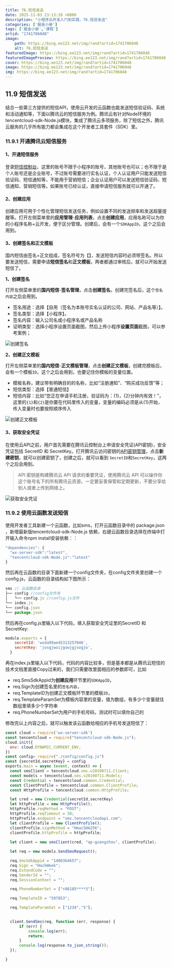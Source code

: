 ```yaml
---
title: 76.短信发送
date: 2025-11-03 23:13:28 +0800
description: "小程序云开发入门到实践，76.短信发送"
categories: ['掘金小册']
tags: ['掘金小册','课程']
artid: "1741706048"
image:
    path: https://bing.ee123.net/img/rand?artid=1741706048
    alt: 76.短信发送
featuredImage: https://bing.ee123.net/img/rand?artid=1741706048
featuredImagePreview: https://bing.ee123.net/img/rand?artid=1741706048
cover: https://bing.ee123.net/img/rand?artid=1741706048
image: https://bing.ee123.net/img/rand?artid=1741706048
img: https://bing.ee123.net/img/rand?artid=1741706048
---
```


## 11.9 短信发送
结合一些第三方提供的短信API，使用云开发的云函数也能发送短信验证码、系统和活动通知等，下面以腾讯云的短信服务为例。腾讯云有针对Node环境的tencentcloud-sdk-Node.js模块，集成了腾讯云多项服务，除了短信之外，腾讯云服务的几乎所有能力都会集成在这个开发者工具套件（SDK）里。

### 11.9.1 开通腾讯云短信服务
#### 1、开通短信服务
登录[短信控制台](https://console.cloud.tencent.com/smsv2)，这里的账号不限于小程序的账号，其他账号也可以；也不限于是个人账号还是企业账号，不过账号需要进行实名认证，个人认证用户只能发送短信验证码、短信通知等，不能用于营销短信；企业认证用户可以发送短信验证码、短信通知、营销短信等。如果账号已经认证，直接申请短信服务就可以开通了。

#### 2、创建应用
创建应用可用于个性化管理短信发送任务，例如设置不同的发送频率和发送超量提醒等。打开左侧菜单里的**应用管理**-**应用列表**，点击**创建应用**，应用名称可以为你的小程序名称+云开发，便于区分管理。创建后，会有一个`SDKAppID`，这个之后会用到。

#### 3、创建签名和正文模板
国内短信由签名+正文组成，签名符号为【】，发送短信内容时必须带签名。所以要发送短信，需要申请**短信签名**和**正文模板**，两者都通过审核后，就可以开始发送短信了。

**1、创建签名**

打开左侧菜单里的**国内短信**-**签名管理**，点击**创建签名**，创建完签名后，这个`签名内容`之后会用到。
- 签名用途：选择【自用（签名为本账号实名认证的公司、网站、产品名等）】。
- 签名类型：选择【小程序】。
- 签名内容：输入公司名或小程序名或产品名称
- 证明类型：选择小程序设置页面截图，然后上传小程序**设置页面**截图，可以参考案例；

![创建签名](https://p3-juejin.byteimg.com/tos-cn-i-k3u1fbpfcp/52f1e25c6259443cb779136aaf2f59c0~tplv-k3u1fbpfcp-zoom-1.image)

**2、创建正文模板**

打开左侧菜单里的**国内短信**-**正文模板管理**，点击**创建正文模板**，创建完模板后，会有一个模板`ID`，这个之后会用到，也要记住你模板的变量位置。
- 模板名称，建议带有明确目的的名称，比如“注册通知”、“购买成功反馈”等；
- 短信类型：选择【普通短信】
- 短信内容：比如“您正在申请手机注册，验证码为：{1}，{2}分钟内有效！”，这里的`{1}`和`{2}`是你要在代码里传入的变量，变量的编码必须是从{1}开始，传入变量时也要按照顺序传入

![创建正文模板](https://p3-juejin.byteimg.com/tos-cn-i-k3u1fbpfcp/01cbe84cb10c4ecf9a9564e0c1a8ddf4~tplv-k3u1fbpfcp-zoom-1.image)

#### 3、获取安全凭证
在使用云API之前，用户首先需要在腾讯云控制台上申请安全凭证(API密钥)，安全凭证包括 SecretID 和 SecretKey。打开腾讯云访问密钥的[API密钥管理](https://console.cloud.tencent.com/cam/capi)，点击**新建密钥**，就可以创建密钥了，创建之后，就可以看到 `SecretID`和`SecretKey`，这两个之后会用到。

>API 密钥是构建腾讯云 API 请求的重要凭证，使用腾讯云 API 可以操作你这个账号名下的所有腾讯云资源，一定要妥善保管和定期更新，不要分享给别人或者上传到网络上。

![获取安全凭证](https://p3-juejin.byteimg.com/tos-cn-i-k3u1fbpfcp/182b10ce65bb457dba7bb9909abade16~tplv-k3u1fbpfcp-zoom-1.image)

### 11.9.2 使用云函数发送短信
使用开发者工具新建一个云函数，比如sms，打开云函数目录中的 package.json ，新增最新版tencentcloud-sdk-Node.js 依赖，右键云函数目录选择在终端中打开输入命令npm install安装依赖：：
```javascript
"dependencies": {
  "wx-server-sdk":"latest",
  "tencentcloud-sdk-Node.js":"latest"
}
```
然后再在云函数的目录下面新建一个config文件夹，在config文件夹里创建一个config.js，云函数的目录结构如下图所示：
```javascript
sms // 云函数目录
├── config //config文件夹
│   └── config.js //config.js文件
└── index.js
└── config.json 
└── package.json 
```
然后再在config.js里输入以下代码，填入获取安全凭证里的SecretID 和 SecretKey:
```javascript
module.exports = {
    secretId: 'wxda99ae45313257046',  
    secretKey: 'josgjwoijgowjgjsogjo', 
  }
```
再在index.js里输入以下代码，代码的内容比较多，但是基本都是从腾讯云短信的技术文档里直接Copy过来的，我们只需要改里面相应的参数即可，比如
- req.SmsSdkAppid为**创建应用**环节里的`SDKAppID`，
- req.Sign为创建签名里的`签名内容`，
- req.TemplateID为创建正文模板环节里的模板`ID`，
- req.TemplateParamSet为模板内容里的变量，值为数组，有多少个变量就往数组里填多少个字符串
- req.PhoneNumberSet为用户的手机号码，测试时可以填你自己的

修改完以上内容之后，就可以触发该云函数给相应的手机号发送短信了：

```javascript
const cloud = require('wx-server-sdk')
const tencentcloud = require("tencentcloud-sdk-Node.js");
cloud.init({
  env: cloud.DYNAMIC_CURRENT_ENV,
})
const config= require("./config/config.js")
const {secretId,secretKey} = config
exports.main = async (event, context) => {
  const smsClient = tencentcloud.sms.v20190711.Client;
  const models = tencentcloud.sms.v20190711.Models;
  const Credential = tencentcloud.common.Credential;
  const ClientProfile = tencentcloud.common.ClientProfile;
  const HttpProfile = tencentcloud.common.HttpProfile;

  let cred = new Credential(secretId,secretKey)
  let httpProfile = new HttpProfile();
  httpProfile.reqMethod = "POST";
  httpProfile.reqTimeout = 30;
  httpProfile.endpoint = "sms.tencentcloudapi.com";
  let clientProfile = new ClientProfile();
  clientProfile.signMethod = "HmacSHA256";
  clientProfile.httpProfile = httpProfile;
  
  let client = new smsClient(cred, "ap-guangzhou", clientProfile);

  let req = new models.SendSmsRequest();

  req.SmsSdkAppid = "1400364657";
  req.Sign = "HackWeek";
  req.ExtendCode = "";
  req.SenderId = "";
  req.SessionContext = "";

  req.PhoneNumberSet = ["+86185****3"];

  req.TemplateID = "597853";

  req.TemplateParamSet = ["1234","5"];
  

  client.SendSms(req, function (err, response) {
      if (err) {
          console.log(err);
          return;
      }
      console.log(response.to_json_string());
  });

}
```